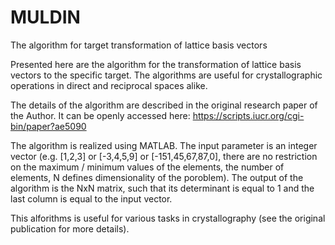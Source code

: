 # MULDIN
The algorithm for target transformation of lattice basis vectors

Presented here are the algorithm for the transformation of lattice basis vectors to the specific target. The algorithms are useful for crystallographic operations in direct and reciprocal spaces alike. 

The details of the algorithm are described in the original research paper of the Author. It can be openly accessed here:
https://scripts.iucr.org/cgi-bin/paper?ae5090

The algorithm is realized using MATLAB. The input parameter is an integer vector (e.g. [1,2,3] or [-3,4,5,9] or [-151,45,67,87,0], there are no restriction on the maximum / minimum values of the elements, the number of elements, N defines dimensionality of the poroblem). The output of the algorithm is the NxN matrix, such that its determinant is equal to 1 and the last column is equal to the input vector.

This alforithms is useful for various tasks in crystallography (see the original publication for more details).
